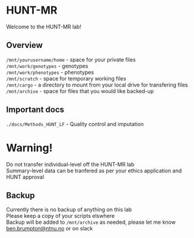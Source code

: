 # HUNT-MR   
Welcome to the HUNT-MR lab!   

## Overview   
`/mnt/yourusername/home` - space for your private files   
`/mnt/work/genotypes` - genotypes    
`/mnt/work/phenotypes` - phenotypes   
`/mnt/scratch` - space for temporary working files    
`/mnt/cargo` - a directory to mount from your local drive for transfering files
`/mnt/archive` - space for files that you would like backed-up

## Important docs   
`./docs/Methods_HUNT_LF`  - Quality control and imputation  

# Warning!
Do not transfer individual-level off the HUNT-MR lab    
Summary-level data can be tranfered as per your ethics application and HUNT approval   

## Backup
Currently there is no backup of anything on this lab    
Please keep a copy of your scripts elswhere    
Backup will be added to `/mnt/archive` as needed, please let me know ben.brumpton@ntnu.no or on slack
